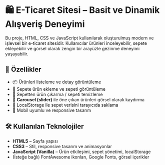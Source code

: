 # 🛍️ E-Ticaret Sitesi – Basit ve Dinamik Alışveriş Deneyimi

Bu proje, HTML, CSS ve JavaScript kullanılarak oluşturulmuş modern ve işlevsel bir e-ticaret sitesidir. Kullanıcılar ürünleri inceleyebilir, sepete ekleyebilir ve görsel olarak zengin bir arayüzle gezinme deneyimi yaşayabilir.

## 🌟 Özellikler

- 📦 Ürünleri listeleme ve detay görüntüleme
- 🛒 Sepete ürün ekleme ve sepeti görüntüleme
- 🧹 Sepetten ürün çıkarma / sepeti temizleme
- 🎠 **Carousel (slider)** ile öne çıkan ürünleri görsel olarak kaydırma
- 💾 LocalStorage ile sepet verisini tarayıcıda saklama
- 📱 Mobil uyumlu ve responsive tasarım

## 🛠️ Kullanılan Teknolojiler

- **HTML5** – Sayfa yapısı
- **CSS3** – Stil, responsive tasarım ve animasyonlar
- **JavaScript (Vanilla)** – Ürün etkileşimi, sepet yönetimi, localStorage
- (İsteğe bağlı) FontAwesome ikonları, Google Fonts, görsel içerikler
